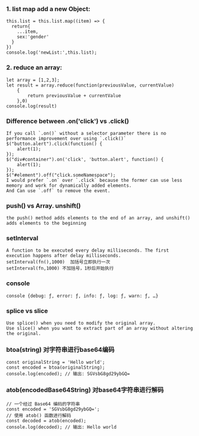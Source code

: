 ### 1. list map add a new Object:
```
this.list = this.list.map((item) => {
  return{
    ...item,
    sex:'gender'
  }
})
console.log('newList:',this.list);
```
### 2. reduce an array:
```
let array = [1,2,3];
let result = array.reduce(function(previousValue, currentValue)
    {
        return previousValue + currentValue
    },0)
console.log(result)      
``` 
### Difference between .on('click') vs .click()
```
If you call `.on()` without a selector parameter there is no performance improvement over using `.click()`
$("button.alert").click(function() {
    alert(1);
});
$("div#container").on('click', 'button.alert', function() {
    alert(1);
});
$("#element").off("click.someNamespace");
I would prefer `.on` over `.click` because the former can use less memory and work for dynamically added elements.
And Can use `.off` to remove the event.
```
### push() vs Array. unshift() 
```
the push() method adds elements to the end of an array, and unshift() adds elements to the beginning
```

### setInterval
```
A function to be executed every delay milliseconds. The first execution happens after delay milliseconds.
setInterval(fn(),1000)  加括号立即执行一次
setInterval(fn,1000) 不加括号，1秒后开始执行
```

### console
`console {debug: ƒ, error: ƒ, info: ƒ, log: ƒ, warn: ƒ, …}`

### splice vs slice
```
Use splice() when you need to modify the original array.
Use slice() when you want to extract part of an array without altering the original.
```

### btoa(string) 对字符串进行base64编码
```
const originalString = 'Hello world';
const encoded = btoa(originalString);
console.log(encoded); // 输出: SGVsbG8gd29ybGQ=
```

### atob(encodedBase64String) 对base64字符串进行解码
```
// 一个经过 Base64 编码的字符串
const encoded = 'SGVsbG8gd29ybGQ=';
// 使用 atob() 函数进行解码
const decoded = atob(encoded);
console.log(decoded); // 输出: Hello world
```






